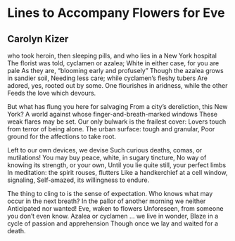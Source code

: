 # Lines to Accompany Flowers for Eve
## Carolyn Kizer
who took heroin, then sleeping pills, and who lies in a New York hospital
The florist was told, cyclamen or azalea;
White in either case, for you are pale
As they are, “blooming early and profusely”
Though the azalea grows in sandier soil,
Needing less care; while cyclamen’s fleshy tubers
Are adored, yes, rooted out by some.
One flourishes in aridness, while the other
Feeds the love which devours.

But what has flung you here for salvaging
From a city’s dereliction, this New York?
A world against whose finger-and-breath-marked windows
These weak flares may be set.
Our only bulwark is the frailest cover:
Lovers touch from terror of being alone.
The urban surface: tough and granular,
Poor ground for the affections to take root.

Left to our own devices, we devise
Such curious deaths, comas, or mutilations!
You may buy peace, white, in sugary tincture,
No way of knowing its strength, or your own,
Until you lie quite still, your perfect limbs
In meditation: the spirit rouses, flutters
Like a handkerchief at a cell window, signaling,
Self-amazed, its willingness to endure.

The thing to cling to is the sense of expectation.
Who knows what may occur in the next breath?
In the pallor of another morning we neither
Anticipated nor wanted! Eve, waken to flowers
Unforeseen, from someone you don’t even know.
Azalea or cyclamen ... we live in wonder,
Blaze in a cycle of passion and apprehension
Though once we lay and waited for a death.